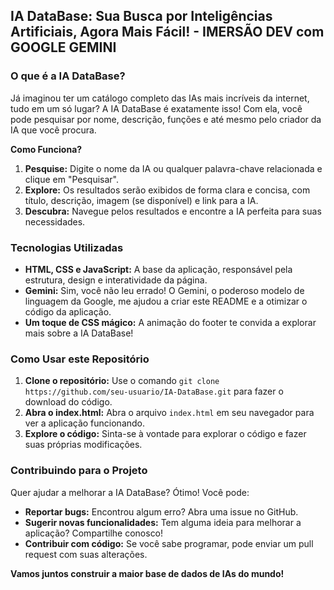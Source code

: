 ## IA DataBase: Sua Busca por Inteligências Artificiais, Agora Mais Fácil! - IMERSÃO DEV com GOOGLE GEMINI

### O que é a IA DataBase?

Já imaginou ter um catálogo completo das IAs mais incríveis da internet, tudo em um só lugar? A IA DataBase é exatamente isso! Com ela, você pode pesquisar por nome, descrição, funções e até mesmo pelo criador da IA que você procura. 

**Como Funciona?**

1. **Pesquise:** Digite o nome da IA ou qualquer palavra-chave relacionada e clique em "Pesquisar".
2. **Explore:** Os resultados serão exibidos de forma clara e concisa, com título, descrição, imagem (se disponível) e link para a IA.
3. **Descubra:** Navegue pelos resultados e encontre a IA perfeita para suas necessidades.

### Tecnologias Utilizadas

* **HTML, CSS e JavaScript:** A base da aplicação, responsável pela estrutura, design e interatividade da página.
* **Gemini:** Sim, você não leu errado! O Gemini, o poderoso modelo de linguagem da Google, me ajudou a criar este README e a otimizar o código da aplicação.
* **Um toque de CSS mágico:** A animação do footer te convida a explorar mais sobre a IA DataBase!

### Como Usar este Repositório

1. **Clone o repositório:** Use o comando `git clone https://github.com/seu-usuario/IA-DataBase.git` para fazer o download do código.
2. **Abra o index.html:** Abra o arquivo `index.html` em seu navegador para ver a aplicação funcionando.
3. **Explore o código:** Sinta-se à vontade para explorar o código e fazer suas próprias modificações.

### Contribuindo para o Projeto

Quer ajudar a melhorar a IA DataBase? Ótimo! Você pode:

* **Reportar bugs:** Encontrou algum erro? Abra uma issue no GitHub.
* **Sugerir novas funcionalidades:** Tem alguma ideia para melhorar a aplicação? Compartilhe conosco!
* **Contribuir com código:** Se você sabe programar, pode enviar um pull request com suas alterações.

**Vamos juntos construir a maior base de dados de IAs do mundo!**

